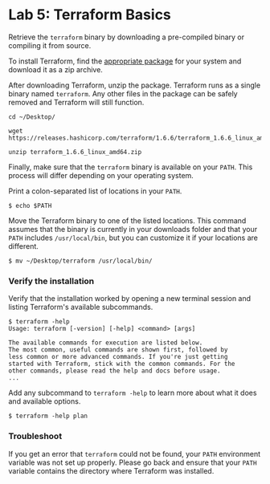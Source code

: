 
# Lab 5: Terraform Basics

Retrieve the `terraform` binary by downloading a pre-compiled binary or compiling it from source.


To install Terraform, find the [appropriate
package](https://developer.hashicorp.com/terraform/install) for your system
and download it as a zip archive.

After downloading Terraform, unzip the package. Terraform runs as a
single binary named `terraform`. Any other
files in the package can be safely removed and Terraform will still
function.


```
cd ~/Desktop/

wget https://releases.hashicorp.com/terraform/1.6.6/terraform_1.6.6_linux_amd64.zip

unzip terraform_1.6.6_linux_amd64.zip
```


Finally, make sure that the
`terraform` binary is
available on your `PATH`. This process
will differ depending on your operating system.



Print a colon-separated list of locations in your
`PATH`.


```
$ echo $PATH
```




Move the Terraform binary to one of the listed locations. This command
assumes that the binary is currently in your downloads folder and that
your `PATH` includes
`/usr/local/bin`, but you can
customize it if your locations are different.


```
$ mv ~/Desktop/terraform /usr/local/bin/
```


### Verify the installation


Verify that the installation worked by opening a new terminal session
and listing Terraform\'s available subcommands.


```
$ terraform -help
Usage: terraform [-version] [-help] <command> [args]

The available commands for execution are listed below.
The most common, useful commands are shown first, followed by
less common or more advanced commands. If you're just getting
started with Terraform, stick with the common commands. For the
other commands, please read the help and docs before usage.
...
```



Add any subcommand to
`terraform -help` to learn more
about what it does and available options.


```
$ terraform -help plan
```



### Troubleshoot

If you get an error that `terraform` could not be
found, your `PATH` environment
variable was not set up properly. Please go back and ensure that your
`PATH` variable
contains the directory where Terraform was installed.

